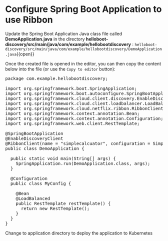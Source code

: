 # Configure Spring Boot Application to use Ribbon

Update the Spring Boot Application Java class file called **DemoApplication.java** in the directory **helloboot-discovery/src/main/java/com/example/hellobootdiscovery** : ``helloboot-discovery/src/main/java/com/example/hellobootdiscovery/DemoApplication.java``{{open}}

Once the created file is opened in the editor, you can then copy the content below into the file (or use the `Copy to editor` button):

<pre class="file" data-filename="helloboot-discovery/src/main/java/com/example/hellobootdiscovery/DemoApplication.java" data-target="replace">
package com.example.hellobootdiscovery;

import org.springframework.boot.SpringApplication;
import org.springframework.boot.autoconfigure.SpringBootApplication;
import org.springframework.cloud.client.discovery.EnableDiscoveryClient;
import org.springframework.cloud.client.loadbalancer.LoadBalanced;
import org.springframework.cloud.netflix.ribbon.RibbonClient;
import org.springframework.context.annotation.Bean;
import org.springframework.context.annotation.Configuration;
import org.springframework.web.client.RestTemplate;

@SpringBootApplication
@EnableDiscoveryClient
@RibbonClient(name = "simplecalcuator", configuration = SimpleCalculatorRibbonConfiguration.class)
public class DemoApplication {

  public static void main(String[] args) {
    SpringApplication.run(DemoApplication.class, args);
  }

  @Configuration
  public class MyConfig {

    @Bean
    @LoadBalanced
    public RestTemplate restTemplate() {
      return new RestTemplate();
    }
  }
}
</pre>

Change to application directory to deploy the application to Kubernetes
